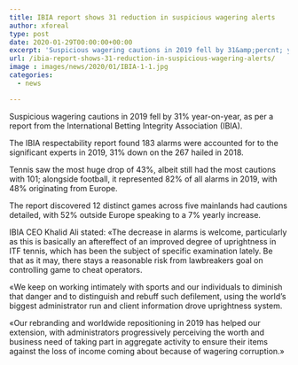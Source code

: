 ```yaml
---
title: IBIA report shows 31 reduction in suspicious wagering alerts
author: xforeal 
type: post
date: 2020-01-29T00:00:00+00:00
excerpt: 'Suspicious wagering cautions in 2019 fell by 31&amp;percnt; year-on-year, as per a report from the International Betting Integrity Association (IBIA) '
url: /ibia-report-shows-31-reduction-in-suspicious-wagering-alerts/
image : images/news/2020/01/IBIA-1-1.jpg
categories:
  - news

---
```

Suspicious wagering cautions in 2019 fell by 31&percnt; year-on-year, as per a report from the International Betting Integrity Association (IBIA).

The IBIA respectability report found 183 alarms were accounted for to the significant experts in 2019, 31&percnt; down on the 267 hailed in 2018.

Tennis saw the most huge drop of 43&percnt;, albeit still had the most cautions with 101; alongside football, it represented 82&percnt; of all alarms in 2019, with 48&percnt; originating from Europe.

The report discovered 12 distinct games across five mainlands had cautions detailed, with 52&percnt; outside Europe speaking to a 7&percnt; yearly increase.

IBIA CEO Khalid Ali stated: &#171;The decrease in alarms is welcome, particularly as this is basically an aftereffect of an improved degree of uprightness in ITF tennis, which has been the subject of specific examination lately. Be that as it may, there stays a reasonable risk from lawbreakers goal on controlling game to cheat operators.

&#171;We keep on working intimately with sports and our individuals to diminish that danger and to distinguish and rebuff such defilement, using the world&rsquo;s biggest administrator run and client information drove uprightness system.

&#171;Our rebranding and worldwide repositioning in 2019 has helped our extension, with administrators progressively perceiving the worth and business need of taking part in aggregate activity to ensure their items against the loss of income coming about because of wagering corruption.&#187;